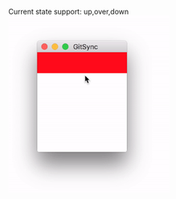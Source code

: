 Current state support: up,over,down<!--more--> 
<img width="320" alt="img" src="https://raw.githubusercontent.com/stylekit/img/master/23d928ed94.gif">